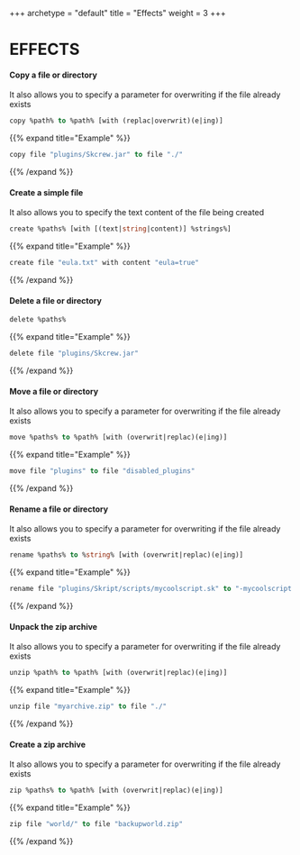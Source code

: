+++
archetype = "default"
title = "Effects"
weight = 3
+++
# EFFECTS
#### Copy a file or directory
It also allows you to specify a parameter for overwriting if the file already exists
```vb
copy %path% to %path% [with (replac|overwrit)(e|ing)]
```
{{% expand title="Example" %}}
```vb
copy file "plugins/Skcrew.jar" to file "./"
```
{{% /expand %}}
#### Create a simple file
It also allows you to specify the text content of the file being created
```vb
create %paths% [with [(text|string|content)] %strings%]
```
{{% expand title="Example" %}}
```vb
create file "eula.txt" with content "eula=true"
```
{{% /expand %}}
#### Delete a file or directory
```vb
delete %paths%
```
{{% expand title="Example" %}}
```vb
delete file "plugins/Skcrew.jar"
```
{{% /expand %}}
#### Move a file or directory
It also allows you to specify a parameter for overwriting if the file already exists
```vb
move %paths% to %path% [with (overwrit|replac)(e|ing)]
```
{{% expand title="Example" %}}
```vb
move file "plugins" to file "disabled_plugins"
```
{{% /expand %}}
#### Rename a file or directory
It also allows you to specify a parameter for overwriting if the file already exists
```vb
rename %paths% to %string% [with (overwrit|replac)(e|ing)]
```
{{% expand title="Example" %}}
```vb
rename file "plugins/Skript/scripts/mycoolscript.sk" to "-mycoolscript.sk"
```
{{% /expand %}}
#### Unpack the zip archive
It also allows you to specify a parameter for overwriting if the file already exists
```vb
unzip %path% to %path% [with (overwrit|replac)(e|ing)]
```
{{% expand title="Example" %}}
```vb
unzip file "myarchive.zip" to file "./"
```
{{% /expand %}}
#### Create a zip archive
It also allows you to specify a parameter for overwriting if the file already exists
```vb
zip %paths% to %path% [with (overwrit|replac)(e|ing)]
```
{{% expand title="Example" %}}
```vb
zip file "world/" to file "backupworld.zip"
```
{{% /expand %}}

